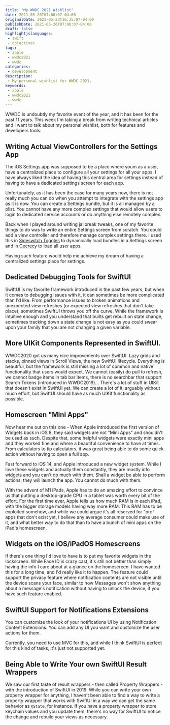 ```yaml
---
title: "My WWDC 2021 Wishlist"
date: 2021-05-26T07:00:07-04:00
originalDate: 2021-05-23T16:35:07-04:00
publishDate: 2021-05-26T07:00:07-04:00
draft: false
highlightjslanguages:
 - swift
 - objectivec
tags:
 - apple
 - wwdc2021
 - wwdc
categories:
 - development
description:
 - My personal wishlist for WWDC 2021.
keywords:
 - apple
 - wwdc2021
 - wwdc
---
```


WWDC is undoubtly my favorite event of the year, and it has been for the past 11 years. This week I'm taking a break from writing technical articles and I want to talk about my personal wishlist, both for features and developers tools.

## Writing Actual ViewControllers for the Settings App

The iOS Settings.app was supposed to be a place where youm as a user, have a centralized place to configure all your settings for all your apps. I have always liked the idea of having this central area for settings instead of having to have a dedicated settings screen for each app.

Unfortunately, as it has been the case for many years now, there is not really much you can do when you attempt to integrate with the settings app as it is now. You can create a Settings bundle, but it is all managed by a plist. You cannot have any more complex settings that would allow users to login to dedicated service accounts or do anything else remotely complex.

Back when I played around writing jailbreak tweaks, one of my favorite things to do was to write an entire Settings screen from scratch. You could add a view controller and therefore manage complex settings there. I used this in [Sideswitch Toggles](https://www.andyibanez.com/projects/sideswitch-toggles/) to dynamically load bundles in a Settings screen and in [Cecrecy](https://www.andyibanez.com/projects/cecrecy/) to load all user apps.

Having such feature would help me achieve my dream of having a centralized settings place for settings.

## Dedicated Debugging Tools for SwiftUI

SwiftUI is my favorite framework introduced in the past few years, but when it comes to debugging issues with it, it can sometimes be more complicated than I'd like. From performance issues to broken animations and unexpected view refreshes (or expected view refreshes that don't take place), sometimes SwiftUI throws you off the curve. While the framework is intuitive enough and you understand that builts get rebuilt on state change, sometimes tracking down a state change is not easy as you could swear upon your family that you are not changing a given variable.

## More UIKit Components Represented in SwiftUI.

WWDC2020 got us many nice improvements over SwiftUI. Lazy grids and stacks, pinned views in Scroll Views, the new SwiftUI lifecycle. Everything is beautiful, but the framework is still missing a lot of common and native functionality that users would expect. We cannot (easily) do pull to refresh, we cannot badge items in tab bar items, there is no searchbar that support Search Tokens (introduced in WWDC2019)... There's a lot of stuff in UIKit that doesn't exist in SwiftUI yet. We can create a lot of it, arguably without much effort, but SwiftUI should have as much UIKit functionality as possible.

## Homescreen "Mini Apps"

Now hear me out on this one - When Apple introduced the first version of Widgets back in iOS 8, they said widgets are not "Mini Apps" and shouldn't be used as such. Despite that, some helpful widgets were exactly mini apps and they worked fine and where a beautiful convenience to have at times. From calculators to tip calculators, it was great being able to do some quick action without having to open a full app.

Fast forward to iOS 14, and Apple introduced a new widget system. While I love these widgets and actually them constantly, they are mostly info widgets and you can't do much with them. Shall a widget be able to perform actions, they will launch the app. You cannot do much with them.

With the advent of M1 iPads, Apple has to do an amazing effort to convince us that putting a desktop-grade CPU in a tablet was worth every bit of the effort. For the first time ever, Apple tells us how much RAM is in each iPad, with the bigger storage models having way more RAM. This RAM has to be exploited somehow, and while we could argue it's all reserved for "pro" apps that don't exist yet, I believe any average consumer could make use of it, and what better way to do that than to have a bunch of mini apps on the iPad's homescreen.

## Widgets on the iOS/iPadOS Homescreens

If there's one thing I'd love to have is to put my favorite widgets in the lockscreen. While Face ID is crazy cast, it's still not better than simply having the info I care about at a glance on the homescreen. I have wanted this for a long time, and I'd really like it to happen. The feature could support the privacy feature where notification contents are not visible until the device scans your face, similar to how Messages won't show anything about a message's notification without having to unlock the device, if you have such feature enabled.

## SwiftUI Support for Notifications Extensions

You can customize the look of your notifications UI by using Notification Content Extensions. You can add any UI you want and customize the user actions for them.

Currently, you need to use MVC for this, and while I think SwiftUI is perfect for this kind of tasks, it's just not supported yet.

## Being Able to Write Your own SwiftUI Result Wrappers

We saw our first taste of result wrappers - then called Property Wrappers - with the introduction of SwiftUI in 2019. While you can write your own property wrapper for anything, I haven't been able to find a way to write a property wrapper that works with SwiftUI in a way we can get the same behavior as `@State`, for instance. If you have a property wrapper to store keychain values and you update them, there's no way for SwiftUI to notice the change and rebuild your views as necessary.